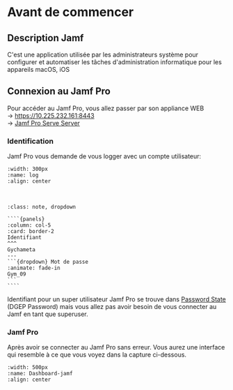 <!--
Author:		    NoorMohammad Alizadeh
Date:		    September 2021
Description:	First steps in using jamf service
-->

# Avant de commencer

## Description Jamf

C'est une application utilisée par les administrateurs système pour configurer et automatiser les tâches d'administration informatique pour les appareils macOS, iOS

## Connexion au Jamf Pro

Pour accéder au Jamf Pro, vous allez passer par son appliance WEB
</br> -> https://10.225.232.161:8443
</br> -> [Jamf Pro Serve Server][2]

### Identification

Jamf Pro vous demande de vous logger avec un compte utilisateur:

```{image} images/login-jamf.png
:width: 300px
:name: log
:align: center
```

</br>

`````{admonition} Identifiant pour un utilisateur JamF Pro
:class: note, dropdown

````{panels}
:column: col-5
:card: border-2
Identifiant
^^^
Gychameta
---
```{dropdown} Mot de passe
:animate: fade-in
Gym_09
```
````
`````

Identifiant pour un super utilisateur Jamf Pro se trouve dans [Password State][1] (DGEP Password) mais vous allez pas avoir besoin de vous connecter au Jamf en tant que superuser. 


### Jamf Pro

Après avoir se connecter au Jamf Pro sans erreur. Vous aurez une interface qui resemble à ce que vous voyez dans la capture ci-dessous.

```{image} images/Dashboard-jamf.png
:width: 500px
:name: Dashboard-jamf
:align: center
```

[//]: # (Links)

[1]: https://pass.dgep.edu-vaud.ch:9119
[2]: https://Aus000021.dgep.edu-vaud.ch


